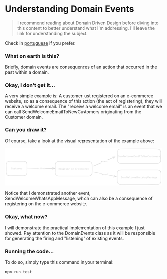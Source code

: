 # Understanding Domain Events

> I recommend reading about Domain Driven Design before diving into this content to better understand what I'm addressing. I'll leave the link for understanding the subject.

Check in [portuguese](.github/docs/pt-br.md) if you prefer.

### What on earth is this?
Briefly, domain events are consequences of an action that occurred in the past within a domain.

### Okay, I don't get it...
A very simple example is: A customer just registered on an e-commerce website, so as a consequence of this action (the act of registering), they will receive a welcome email.
The "receive a welcome email" is an event that we can call SendWelcomeEmailToNewCustomers originating from the Customer domain.

### Can you draw it?
Of course, take a look at the visual representation of the example above:

<img src=".github/assets/domain-events-example-en.png" alt="Domain Event"/>

Notice that I demonstrated another event, SendWelcomeWhatsAppMessage, which can also be a consequence of registering on the e-commerce website.

### Okay, what now?
I will demonstrate the practical implementation of this example I just showed. Pay attention to the DomainEvents class as it will be responsible for generating the firing and "listening" of existing events.

### Running the code...
To do so, simply type this command in your terminal:
```bash
npm run test
```